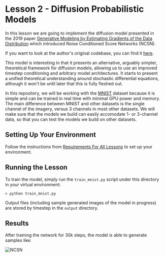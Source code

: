 # Lesson 2 - Diffusion Probabilistic Models

In this lesson we are going to implement the diffusion model presented in the 2019 paper [Generative Modeling by Estimating Gradients of the Data Distribution](https://arxiv.org/abs/1907.05600) which introduced Noise Conditioned Score Networks (NCSN).

If you want to look at the author's original codebase, you can find it [here](https://github.com/ermongroup/ncsn).

This model is interesting in that it presents an alternative, arguably simpler, theoretical framework for diffusion models, allowing us to use an improved timestep conditioning and arbitrary model architectures. It starts to present a  unified theoretical understanding around stochastic differential equations, although it won't be until later that this is fully fleshed out.

In this repository, we will be working with the [MNIST](https://en.wikipedia.org/wiki/MNIST_database) dataset because it is simple and can be trained in real time with minimal GPU power and memory. The main difference between MNIST and other datasets is the single channel of the imagery, versus 3 channels in most other datasets. We will make sure that the models we build can easily accomodate 1- or 3-channel data, so that you can test the models we build on other datasets.

## Setting Up Your Environment

Follow the instructions from [Requirements For All Lessons](https://github.com/swookey-thinky/mindiffusion?tab=readme-ov-file#requirements-for-all-lessons) to set up your environment.

## Running the Lesson

To train the model, simply run the `train_mnist.py` script under this directory in your virtual environment:

```
> python train_mnist.py
```

Output files (including sample generated images of the model in progress) are stored by timestep in the `output` directory.

## Results

After training the network for 30k steps, the model is able to generate samples like:

![NCSN](https://drive.google.com/uc?export=view&id=17BD8rurt5CL_NPIYjnkgSyhAdYg_eLqV)
